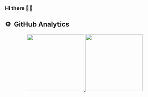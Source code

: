 ### Hi there 👋👋


## ⚙️ &nbsp;GitHub Analytics

<div align="center">
  <a href="https://github.com/DeSouzaRafael">
  <img height="180em" src="https://github-readme-stats.vercel.app/api?username=DeSouzaRafael&show_icons=true&theme=vision-friendly-dark&include_all_commits=true&count_private=true"/>
  <img height="180em" src="https://github-readme-stats.vercel.app/api/top-langs/?username=DeSouzaRafael&layout=compact&langs_count=7&theme=vision-friendly-dark"/>
</div>

<br><br>

<!--
**DeSouzaRafael/DeSouzaRafael** is a ✨ _special_ ✨ repository because its `README.md` (this file) appears on your GitHub profile.

Here are some ideas to get you started:

- 🔭 I’m currently working on ...
- 🌱 I’m currently learning ...
- 👯 I’m looking to collaborate on ...
- 🤔 I’m looking for help with ...
- 💬 Ask me about ...
- 📫 How to reach me: ...
- 😄 Pronouns: ...
- ⚡ Fun fact: ...
-->
